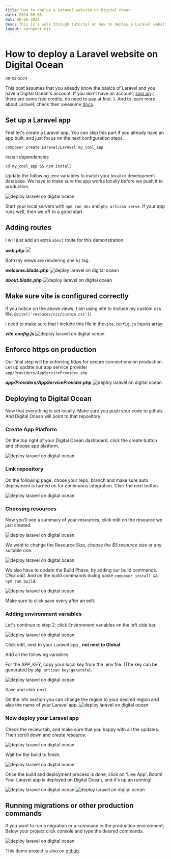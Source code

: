 ```yaml
---
title: How to deploy a Laravel website on Digital Ocean
date: 2024-09-08
dat: 08-09-2024
desc: This is a walk through tutorial on how to deploy a Laravel website on Digital Ocean
layout: eachpost.njk
---
```



# How to deploy a Laravel website on Digital Ocean
<sup>_08-03-2024_<sup>

This post assumes that you already know the basics of Laravel and you have a Digital Ocean's account. If you don't have an account; [sign up](https://m.do.co/c/1e4c77d1fc93) ( there are some free credits, no need to pay at first. ). And to learn more about Laravel; check their awesome [docs](https://Laravel.com/docs).

## Set up a Laravel app

First let's create a Laravel app. You can skip this part if you already have an app built, and just focus on the next configuration steps.

`composer create Laravel/Laravel my_cool_app`

Install dependencies

`cd my_cool_app && npm install`

Update the following .env variables to match your local or development database. We have to make sure the app works locally before we push it to production.

![](/assets/posts/1.png "deploy laravel on digital ocean")

Start your local servers with `npm run dev` and `php artisan serve`.
If your app runs well, then we off to a good start.

## Adding routes

I will just add an extra `about` route for this demonstration.

***web.php***
![](/assets/posts/14.png "")

Both my views are rendering one `h1` tag.

***welcome.blade.php***
![](/assets/posts/15.png "deploy laravel on digital ocean")

***about.blade.php***
![](/assets/posts/16.png "deploy laravel on digital ocean")


## Make sure vite is configured correctly
If you notice on the above views; I am using vite to include my custom css file.
`@vite(['resouces/css/custom.css'])`

I need to make sure that I include this file in the`vite.config.js` inputs array:

***vite.config.js***
![](/assets/posts/17.png "deploy laravel on digital ocean")

## Enforce https on production
Our final step will be enforcing https for secure connections on production.
Let up update our app service provider `app/Providers/AppServiceProvider.php`.

***app/Providers/AppServiceProvider.php***
![](/assets/posts/18.png "deploy laravel on digital ocean")

## Deploying to Digital Ocean
Now that everything is set locally. Make sure you push your code to github. And Digital Ocean will point to that repository.

### Create App Platform
On the top right of your Digital Ocean dashboard, click the create button and choose app platform.

![](/assets/posts/2.png "deploy laravel on digital ocean")

### Link repository
On the following page, chose your repo, branch and make sure auto deployment is turned on for continuous integration.
Click the next button.

![](/assets/posts/3.png "deploy laravel on digital ocean")

### Choosing resources
Now you'll see a summary of your resources, click edit on the resource we just created.

![](/assets/posts/4.png "deploy laravel on digital ocean")

We want to change the Resource Size, *choose the $5 resource size* or any suitable one.

![](/assets/posts/5.png "deploy laravel on digital ocean")

We also have to update the Build Phase; by adding our build commands. *Click edit*.
And on the build commands dialog paste `composer install && npm run build`.

![](/assets/posts/6.png "deploy laravel on digital ocean")

Make sure to click save every after an edit.

### Adding environment variables
Let's continue to step 2; click Environment variables on the left side bar.

![](/assets/posts/7.png "deploy laravel on digital ocean")

Click edit, next to your Laravel app , **not next to Global**.

Add all the following variables.

For the APP_KEY, copy your local key from the .env file. (The key can be generated by `php artisan key:generate`).

![](/assets/posts/8.png "deploy laravel on digital ocean")

Save and click next.

On the info section you can change the region to your desired region and also the name of your Laravel app.
![](/assets/posts/info.png "deploy laravel on digital ocean")

### Now deploy your Laravel app
Check the review tab, and make sure that you happy with all the updates.
Then scroll down and *create resource*.

![](/assets/posts/create.png "deploy laravel on digital ocean")

Wait for the build to finish.

![](/assets/posts/10.png "deploy laravel on digital ocean")

Once the build and deployment process is done, click on 'Live App'.
Boom! Your Laravel app is deployed on Digital Ocean, and it's up an running!

![](/assets/posts/11.png "deploy laravel on digital ocean")
![](/assets/posts/12.png "deploy laravel on digital ocean")

## Running migrations or other production commands
If you want to run a migration or a command in the production environment;
Below your project click console and type the desired commands.

![](/assets/posts/13.png "deploy laravel on digital ocean")

This demo project is also on [github](https://github.com/coderkwan/my_cool_app).
